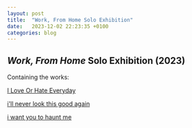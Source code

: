 ```yaml
---
layout: post
title:  "Work, From Home Solo Exhibition"
date:   2023-12-02 22:23:35 +0100
categories: blog
---
```


<h2><i>Work, From Home</i> Solo Exhibition (2023)</h2>

Containing the works:

<a href="/works/2023-08-01-i-love-or-hate-everyday">I Love Or Hate Everyday</a>

<a href="2023-12-02-i'll-never-look-this-good-again">i'll never look this good again</a>

<a href="/works/2023-12-02-i-want-you-to-haunt-me">i want you to haunt me</a>